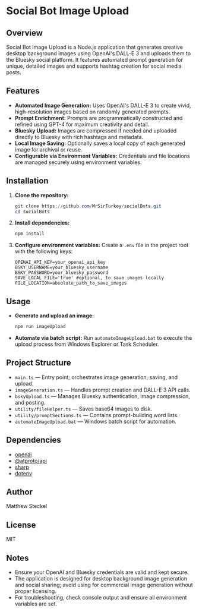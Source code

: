 # Social Bot Image Upload

## Overview
Social Bot Image Upload is a Node.js application that generates creative desktop background images using OpenAI's DALL-E 3 and uploads them to the Bluesky social platform. It features automated prompt generation for unique, detailed images and supports hashtag creation for social media posts.

## Features
- **Automated Image Generation:** Uses OpenAI's DALL-E 3 to create vivid, high-resolution images based on randomly generated prompts.
- **Prompt Enrichment:** Prompts are programmatically constructed and refined using GPT-4 for maximum creativity and detail.
- **Bluesky Upload:** Images are compressed if needed and uploaded directly to Bluesky with rich hashtags and metadata.
- **Local Image Saving:** Optionally saves a local copy of each generated image for archival or reuse.
- **Configurable via Environment Variables:** Credentials and file locations are managed securely using environment variables.

## Installation
1. **Clone the repository:**
   ```powershell
   git clone https://github.com/MrSirTurkey/socialBots.git
   cd socialBots
   ```
2. **Install dependencies:**
   ```powershell
   npm install
   ```
3. **Configure environment variables:**
   Create a `.env` file in the project root with the following keys:
   ```env
   OPENAI_API_KEY=your_openai_api_key
   BSKY_USERNAME=your_bluesky_username
   BSKY_PASSWORD=your_bluesky_password
   SAVE_LOCAL_FILE='true' #optional, to save images locally
   FILE_LOCATION=absolute_path_to_save_images
   ```

## Usage
- **Generate and upload an image:**
  ```powershell
  npm run imageUpload
  ```
- **Automate via batch script:**
  Run `automateImageUpload.bat` to execute the upload process from Windows Explorer or Task Scheduler.

## Project Structure
- `main.ts` — Entry point; orchestrates image generation, saving, and upload.
- `imageGeneration.ts` — Handles prompt creation and DALL-E 3 API calls.
- `bskyUpload.ts` — Manages Bluesky authentication, image compression, and posting.
- `utility/fileHelper.ts` — Saves base64 images to disk.
- `utility/promptSections.ts` — Contains prompt-building word lists.
- `automateImageUpload.bat` — Windows batch script for automation.

## Dependencies
- [openai](https://www.npmjs.com/package/openai)
- [@atproto/api](https://www.npmjs.com/package/@atproto/api)
- [sharp](https://www.npmjs.com/package/sharp)
- [dotenv](https://www.npmjs.com/package/dotenv)

## Author
Matthew Steckel

## License
MIT

## Notes
- Ensure your OpenAI and Bluesky credentials are valid and kept secure.
- The application is designed for desktop background image generation and social sharing; avoid using for commercial image generation without proper licensing.
- For troubleshooting, check console output and ensure all environment variables are set.
